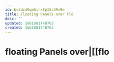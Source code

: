 ```yaml
---
id: bv5dcd9qm6irx8p15c39v9e
title: Floating Panels over Flo
desc: ''
updated: 1661861748763
created: 1661861748763
---
```


# floating Panels over|[[flo

